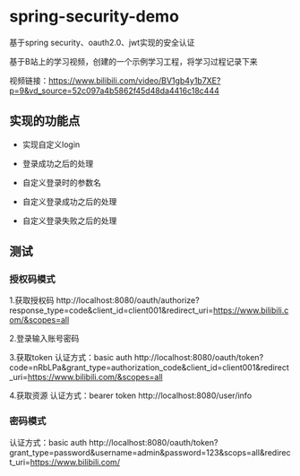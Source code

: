 # spring-security-demo

基于spring security、oauth2.0、jwt实现的安全认证

基于B站上的学习视频，创建的一个示例学习工程，将学习过程记录下来

视频链接：https://www.bilibili.com/video/BV1gb4y1b7XE?p=9&vd_source=52c097a4b5862f45d48da4416c18c444



## 实现的功能点

- 实现自定义login

- 登录成功之后的处理

- 自定义登录时的参数名

- 自定义登录成功之后的处理

- 自定义登录失败之后的处理

## 测试

### 授权码模式

1.获取授权码
http://localhost:8080/oauth/authorize?response_type=code&client_id=client001&redirect_uri=https://www.bilibili.com/&scopes=all

2.登录输入账号密码

3.获取token
认证方式：basic auth
http://localhost:8080/oauth/token?code=nRbLPa&grant_type=authorization_code&client_id=client001&redirect_uri=https://www.bilibili.com/&scopes=all

4.获取资源
认证方式：bearer token
http://localhost:8080/user/info

### 密码模式
认证方式：basic auth
http://localhost:8080/oauth/token?grant_type=password&username=admin&password=123&scops=all&redirect_uri=https://www.bilibili.com/

